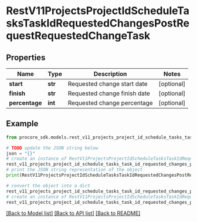# RestV11ProjectsProjectIdScheduleTasksTaskIdRequestedChangesPostRequestRequestedChangeTask


## Properties

Name | Type | Description | Notes
------------ | ------------- | ------------- | -------------
**start** | **str** | Requested change start date | [optional] 
**finish** | **str** | Requested change finish date | [optional] 
**percentage** | **int** | Requested change percentage | [optional] 

## Example

```python
from procore_sdk.models.rest_v11_projects_project_id_schedule_tasks_task_id_requested_changes_post_request_requested_change_task import RestV11ProjectsProjectIdScheduleTasksTaskIdRequestedChangesPostRequestRequestedChangeTask

# TODO update the JSON string below
json = "{}"
# create an instance of RestV11ProjectsProjectIdScheduleTasksTaskIdRequestedChangesPostRequestRequestedChangeTask from a JSON string
rest_v11_projects_project_id_schedule_tasks_task_id_requested_changes_post_request_requested_change_task_instance = RestV11ProjectsProjectIdScheduleTasksTaskIdRequestedChangesPostRequestRequestedChangeTask.from_json(json)
# print the JSON string representation of the object
print(RestV11ProjectsProjectIdScheduleTasksTaskIdRequestedChangesPostRequestRequestedChangeTask.to_json())

# convert the object into a dict
rest_v11_projects_project_id_schedule_tasks_task_id_requested_changes_post_request_requested_change_task_dict = rest_v11_projects_project_id_schedule_tasks_task_id_requested_changes_post_request_requested_change_task_instance.to_dict()
# create an instance of RestV11ProjectsProjectIdScheduleTasksTaskIdRequestedChangesPostRequestRequestedChangeTask from a dict
rest_v11_projects_project_id_schedule_tasks_task_id_requested_changes_post_request_requested_change_task_from_dict = RestV11ProjectsProjectIdScheduleTasksTaskIdRequestedChangesPostRequestRequestedChangeTask.from_dict(rest_v11_projects_project_id_schedule_tasks_task_id_requested_changes_post_request_requested_change_task_dict)
```
[[Back to Model list]](../README.md#documentation-for-models) [[Back to API list]](../README.md#documentation-for-api-endpoints) [[Back to README]](../README.md)


